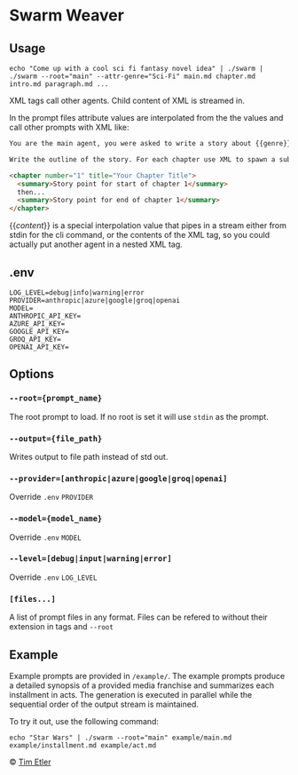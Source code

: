 # Swarm Weaver

## Usage

`echo "Come up with a cool sci fi fantasy novel idea" | ./swarm | ./swarm --root="main" --attr-genre="Sci-Fi" main.md chapter.md intro.md paragraph.md ...`

XML tags call other agents. Child content of XML is streamed in.

In the prompt files attribute values are interpolated from the  the values and call other prompts with XML like:

```markdown
You are the main agent, you were asked to write a story about {{genre}} and the user asked for {{_content_}}

Write the outline of the story. For each chapter use XML to spawn a sub agent to write that chapter with an outline you give it:

<chapter number="1" title="Your Chapter Title">
  <summary>Story point for start of chapter 1</summary>
  then...
  <summary>Story point for end of chapter 1</summary>
</chapter>
```

{{_content_}} is a special interpolation value that pipes in a stream either from stdin for the cli command, or the contents of the XML tag, so you could actually put another agent in a nested XML tag.

## .env

```env
LOG_LEVEL=debug|info|warning|error
PROVIDER=anthropic|azure|google|groq|openai
MODEL=
ANTHROPIC_API_KEY=
AZURE_API_KEY=
GOOGLE_API_KEY=
GROQ_API_KEY=
OPENAI_API_KEY=
```

## Options

### `--root={prompt_name}`

The root prompt to load. If no root is set it will use `stdin` as the prompt.

### `--output={file_path}`

Writes output to file path instead of std out.

### `--provider=[anthropic|azure|google|groq|openai]`

Override `.env` `PROVIDER`

### `--model={model_name}`

Override `.env` `MODEL`

### `--level=[debug|input|warning|error]`

Override `.env` `LOG_LEVEL`

### `[files...]`

A list of prompt files in any format. Files can be refered to without their extension in tags and `--root`

## Example

Example prompts are provided in `/example/`. The example prompts produce a detailed synopsis of a provided media franchise and summarizes each installment in acts. The generation is executed in parallel while the sequential order of the output stream is maintained.

To try it out, use the following command:

```
echo "Star Wars" | ./swarm --root="main" example/main.md example/installment.md example/act.md
```

© [Tim Etler][author]

[author]: https://github.com/etler
